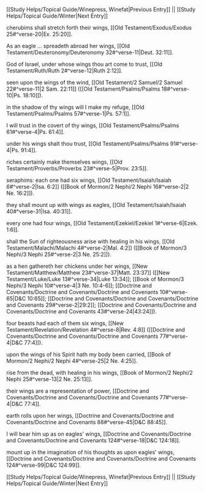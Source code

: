 [[Study Helps/Topical Guide/Winepress, Winefat|Previous Entry]]  ||  [[Study Helps/Topical Guide/Winter|Next Entry]]

 cherubims shall stretch forth their wings, [[Old Testament/Exodus/Exodus 25#^verse-20|Ex. 25:20]].

 As an eagle ... spreadeth abroad her wings, [[Old Testament/Deuteronomy/Deuteronomy 32#^verse-11|Deut. 32:11]].

 God of Israel, under whose wings thou art come to trust, [[Old Testament/Ruth/Ruth 2#^verse-12|Ruth 2:12]].

 seen upon the wings of the wind, [[Old Testament/2 Samuel/2 Samuel 22#^verse-11|2 Sam. 22:11]] ([[Old Testament/Psalms/Psalms 18#^verse-10|Ps. 18:10]]).

 in the shadow of thy wings will I make my refuge, [[Old Testament/Psalms/Psalms 57#^verse-1|Ps. 57:1]].

 I will trust in the covert of thy wings, [[Old Testament/Psalms/Psalms 61#^verse-4|Ps. 61:4]].

 under his wings shalt thou trust, [[Old Testament/Psalms/Psalms 91#^verse-4|Ps. 91:4]].

 riches certainly make themselves wings, [[Old Testament/Proverbs/Proverbs 23#^verse-5|Prov. 23:5]].

 seraphims: each one had six wings, [[Old Testament/Isaiah/Isaiah 6#^verse-2|Isa. 6:2]] ([[Book of Mormon/2 Nephi/2 Nephi 16#^verse-2|2 Ne. 16:2]]).

 they shall mount up with wings as eagles, [[Old Testament/Isaiah/Isaiah 40#^verse-31|Isa. 40:31]].

 every one had four wings, [[Old Testament/Ezekiel/Ezekiel 1#^verse-6|Ezek. 1:6]].

 shall the Sun of righteousness arise with healing in his wings, [[Old Testament/Malachi/Malachi 4#^verse-2|Mal. 4:2]] ([[Book of Mormon/3 Nephi/3 Nephi 25#^verse-2|3 Ne. 25:2]]).

 as a hen gathereth her chickens under her wings, [[New Testament/Matthew/Matthew 23#^verse-37|Matt. 23:37]] ([[New Testament/Luke/Luke 13#^verse-34|Luke 13:34]]; [[Book of Mormon/3 Nephi/3 Nephi 10#^verse-4|3 Ne. 10:4-6]]; [[Doctrine and Covenants/Doctrine and Covenants/Doctrine and Covenants 10#^verse-65|D&C 10:65]]; [[Doctrine and Covenants/Doctrine and Covenants/Doctrine and Covenants 29#^verse-2|29:2]]; [[Doctrine and Covenants/Doctrine and Covenants/Doctrine and Covenants 43#^verse-24|43:24]]).

 four beasts had each of them six wings, [[New Testament/Revelation/Revelation 4#^verse-8|Rev. 4:8]] ([[Doctrine and Covenants/Doctrine and Covenants/Doctrine and Covenants 77#^verse-4|D&C 77:4]]).

 upon the wings of his Spirit hath my body been carried, [[Book of Mormon/2 Nephi/2 Nephi 4#^verse-25|2 Ne. 4:25]].

 rise from the dead, with healing in his wings, [[Book of Mormon/2 Nephi/2 Nephi 25#^verse-13|2 Ne. 25:13]].

 their wings are a representation of power, [[Doctrine and Covenants/Doctrine and Covenants/Doctrine and Covenants 77#^verse-4|D&C 77:4]].

 earth rolls upon her wings, [[Doctrine and Covenants/Doctrine and Covenants/Doctrine and Covenants 88#^verse-45|D&C 88:45]].

 I will bear him up as on eagles' wings, [[Doctrine and Covenants/Doctrine and Covenants/Doctrine and Covenants 124#^verse-18|D&C 124:18]].

 mount up in the imagination of his thoughts as upon eagles' wings, [[Doctrine and Covenants/Doctrine and Covenants/Doctrine and Covenants 124#^verse-99|D&C 124:99]].

[[Study Helps/Topical Guide/Winepress, Winefat|Previous Entry]]  ||  [[Study Helps/Topical Guide/Winter|Next Entry]]
